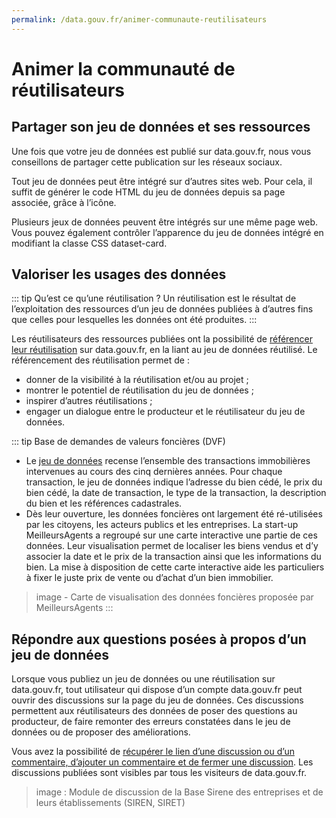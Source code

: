 ```yaml
---
permalink: /data.gouv.fr/animer-communaute-reutilisateurs
---
```


# Animer la communauté de réutilisateurs

## Partager son jeu de données et ses ressources 

Une fois que votre jeu de données est publié sur data.gouv.fr, nous vous conseillons de partager cette publication sur les réseaux sociaux.

Tout jeu de données peut être intégré sur d’autres sites web. Pour cela, il suffit de générer le code HTML du jeu de données depuis sa page associée, grâce à l’icône. 

Plusieurs jeux de données peuvent être intégrés sur une même page web. Vous pouvez également contrôler l’apparence du jeu de données intégré en modifiant la classe CSS dataset-card. 

## Valoriser les usages des données

::: tip Qu’est ce qu’une réutilisation  ?
Un réutilisation est le résultat de l’exploitation des ressources d’un jeu de données publiées à d’autres fins que celles pour lesquelles les données ont été produites. 
:::

Les réutilisateurs des ressources publiées ont la possibilité de [référencer leur réutilisation](https://doc.data.gouv.fr/reutilisations-et-discussions/associer-une-reutilisation-a-un-jeu-de-donnees/) sur data.gouv.fr, en la liant au jeu de données réutilisé. Le référencement des réutilisation permet de :
- donner de la visibilité à la réutilisation et/ou au projet ;
- montrer le potentiel de réutilisation du jeu de données ;
- inspirer d’autres réutilisations ;
- engager un dialogue entre le producteur et le réutilisateur du jeu de données.

::: tip Base de demandes de valeurs foncières (DVF)
* Le [jeu de données](https://www.data.gouv.fr/fr/datasets/demandes-de-valeurs-foncieres/) recense l’ensemble des transactions immobilières intervenues au cours des cinq dernières années. Pour chaque transaction, le jeu de données indique l’adresse du bien cédé, le prix du bien cédé, la date de transaction, le type de la transaction, la description du bien et les références cadastrales.
* Dès leur ouverture, les données foncières ont largement été ré-utilisées par les citoyens, les acteurs publics et les entreprises. La start-up MeilleursAgents a regroupé sur une carte interactive une partie de ces données. Leur visualisation permet de localiser les biens vendus et d’y associer la date et le prix de la transaction ainsi que les informations du bien. La mise à disposition de cette carte interactive aide les particuliers à fixer le juste prix de vente ou d’achat d’un bien immobilier. 
> image - Carte de visualisation des données foncières proposée par MeilleursAgents
::: 

## Répondre aux questions posées à propos d’un jeu de données

Lorsque vous publiez un jeu de données ou une réutilisation sur data.gouv.fr, tout utilisateur qui dispose d’un compte data.gouv.fr peut ouvrir des discussions sur la page du jeu de données. Ces discussions permettent aux réutilisateurs des données de poser des questions au producteur, de faire remonter des erreurs constatées dans le jeu de données ou de proposer des améliorations. 

Vous avez la possibilité de [récupérer le lien d’une discussion ou d’un commentaire, d’ajouter un commentaire et de fermer une discussion](https://doc.data.gouv.fr/reutilisations-et-discussions/moderer-une-discussion/). Les discussions publiées sont visibles par tous les visiteurs de data.gouv.fr.

> image : Module de discussion de la Base Sirene des entreprises et de leurs établissements (SIREN, SIRET)
